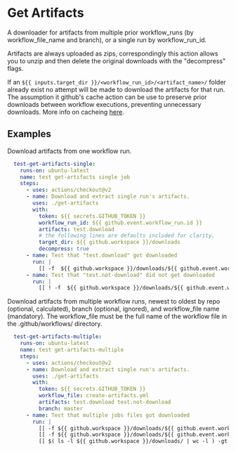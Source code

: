 # Get Artifacts #

A downloader for artifacts from multiple prior workflow_runs (by workflow_file_name and branch), or a single run by workflow_run_id.

Artifacts are always uploaded as zips, correspondingly this action allows you to unzip and then delete the original downloads with the "decompress" flags.

If an ```${{ inputs.target_dir }}/<workflow_run_id>/<artifact_name>/``` folder already exist no attempt will be made to download the artifacts for that run.  The assumption it github's cache action can be use to preserve prior downloads between workflow executions, preventing unnecessary downloads.  More info on cacheing [here](https://docs.github.com/en/actions/guides/caching-dependencies-to-speed-up-workflows "caching-dependencies-to-speed-up-workflows").

## Examples ##

Download artifacts from one workflow run.

```yaml
  test-get-artifacts-single:
    runs-on: ubuntu-latest
    name: test get-artifacts single job
    steps:
      - uses: actions/checkout@v2
      - name: Download and extract single run's artifacts.
        uses: ./get-artifacts
        with:
          token: ${{ secrets.GITHUB_TOKEN }}
          workflow_run_id: ${{ github.event.workflow_run.id }}
          artifacts: test.download
          # the following lines are defaults included for clarity.
          target_dir: ${{ github.workspace }}/downloads
          decompress: true
      - name: Test that "test.download" got downloaded
        run: |
          [[ -f  ${{ github.workspace }}/downloads/${{ github.event.workflow_run.id }}/test.download/test-file.download ]]
      - name: Test that "test.not-download" did not get downloaded
        run: |
          [[ ! -f  ${{ github.workspace }}/downloads/${{ github.event.workflow_run.id }}/test.not-download/test-file.not-download ]]
```

Download artifacts from multiple workflow runs, newest to oldest by repo (optional, calculated), branch (optional, ignored), and workflow_file name (mandatory).  The workflow_file must be the full name of the workflow file in the .github/workflows/ directory.

```yaml
  test-get-artifacts-multiple:
    runs-on: ubuntu-latest
    name: test get-artifacts-multiple
    steps:
      - uses: actions/checkout@v2
      - name: Download and extract single run's artifacts.
        uses: ./get-artifacts
        with:
          token: ${{ secrets.GITHUB_TOKEN }}
          workflow_file: create-artifacts.yml
          artifacts: test.download test.not-download
          branch: master
      - name: Test that multiple jobs files got downloaded
        run: |
          [[ -f ${{ github.workspace }}/downloads/${{ github.event.workflow_run.id }}/test.download/test-file.download ]]
          [[ -f ${{ github.workspace }}/downloads/${{ github.event.workflow_run.id }}/test.not-download/test-file.not-download ]]
          [[ $( ls -l ${{ github.workspace }}/downloads/ | wc -l ) -gt 1 ]]
```
